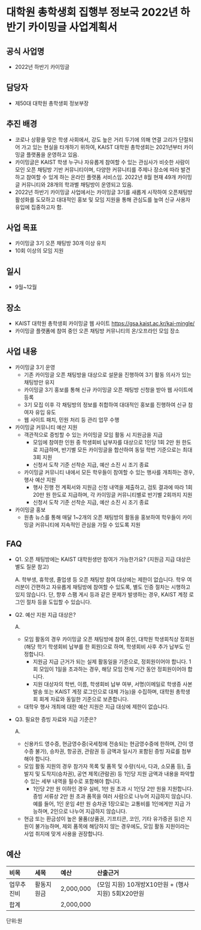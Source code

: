 대학원 총학생회 집행부 정보국 2022년 하반기 카이밍글 사업계획서
===

## 공식 사업명
- 2022년 하반기 카이밍글

## 담당자
- 제50대 대학원 총학생회 정보부장

## 추진 배경
- 코로나 상황을 맞은 학생 사회에서, 강도 높은 거리 두기에 의해 연결 고리가 단절되어 가고 있는 현실을 타개하기 위하여, KAIST 대학원 총학생회는 2021년부터 카이밍글 플랫폼을 운영하고 있음.
- 카이밍글은 KAIST 학생 누구나 자유롭게 참여할 수 있는 관심사가 비슷한 사람이 모인 오픈 채팅방 기반 커뮤니티이며, 다양한 커뮤니티를 주제나 장소에 따라 발견하고 참여할 수 있게 하는 온라인 플랫폼 서비스임. 2022년 8월 현재 49개 카이밍글 커뮤니티와 28개의 학과별 채팅방이 운영되고 있음.
- 2022년 하반기 카이밍글 사업에서는 카이밍글 3기를 새롭게 시작하여 오픈채팅방 활성화를 도모하고 대대적인 홍보 및 모임 지원을 통해 관심도를 높여 신규 사용자 유입에 집중하고자 함.

## 사업 목표
- 카이밍글 3기 오픈 채팅방 30개 이상 유치
- 10회 이상의 모임 지원

## 일시
- 9월\~12월

## 장소
- KAIST 대학원 총학생회 카이밍글 웹 사이트 <https://gsa.kaist.ac.kr/kai-mingle/>
- 카이밍글 플랫폼에 참여 중인 오픈 채팅방 커뮤니티의 온/오프라인 모임 장소

## 사업 내용
- 카이밍글 3기 운영
  - 기존 카이밍글 오픈 채팅방을 대상으로 설문을 진행하여 3기 활동 의사가 있는 채팅방만 유지
  - 카이밍글 3기 홍보를 통해 신규 카이밍글 오픈 채팅방 신청을 받아 웹 사이트에 등록
  - 3기 모집 이후 각 채팅방의 정보를 취합하여 대대적인 홍보를 진행하여 신규 참여자 유입 유도
  - 웹 사이트 패치, 민원 처리 등 관리 업무 수행
- 카이밍글 커뮤니티 예산 지원
  - 객관적으로 증빙할 수 있는 카이밍글 모임 활동 시 지원금을 지급
    - 모임에 참여한 인원 중 학생회비 납부자를 대상으로 1인당 1회 2만 원 한도로 지급하며, 반기별 모든 카이밍글을 합산하여 동일 학번 기준으로는 최대 3회 지원
    - 신청서 도착 기준 선착순 지급, 예산 소진 시 조기 종료
  - 카이밍글 커뮤니티 내에서 모든 학우들이 참여할 수 있는 행사를 개최하는 경우, 행사 예산 지원
    - 행사 진행 전 계획서와 지원금 신청 내역을 제출하고, 검토 결과에 따라 1회 20만 원 한도로 지급하며, 각 카이밍글 커뮤니티별로 반기별 2회까지 지원
    - 신청서 도착 기준 선착순 지급, 예산 소진 시 조기 종료
- 카이밍글 홍보
  - 원총 뉴스를 통해 매달 1~2개의 오픈 채팅방의 활동을 홍보하여 학우들이 카이밍글 커뮤니티에 지속적인 관심을 가질 수 있도록 지원

## FAQ
- Q1. 오픈 채팅방에는 KAIST 대학원생만 참여가 가능한가요? (지원금 지급 대상은 별도 질문 참고)

  A. 학부생, 휴학생, 졸업생 등 오픈 채팅방 참여 대상에는 제한이 없습니다. 학우 여러분이 간편하고 자유롭게 채팅방에 참여할 수 있도록, 별도 인증 절차는 시행하고 있지 않습니다. 단, 향후 스팸 게시 등과 같은 문제가 발생하는 경우, KAIST 계정 로그인 절차 등을 도입할 수 있습니다.

- Q2. 예산 지원 지급 대상은?
  
  A. 
  - 모임 활동의 경우 카이밍글 오픈 채팅방에 참여 중인, 대학원 학생회칙상 정회원(해당 학기 학생회비 납부를 한 회원)으로 하며, 학생회비 사후 추가 납부도 인정합니다. <br>
    - 지원금 지급 근거가 되는 실제 활동일을 기준으로, 정회원이어야 합니다. 1회 모임이 1일을 초과하는 경우, 해당 모임 전체 기간 동안 정회원이어야 합니다. <br> 
    - 지원 대상자의 학번, 이름, 학생회비 납부 여부, 서명(이메일로 학생증 사본 발송 또는 KAIST 계정 로그인으로 대체 가능)을 수집하며, 대학원 총학생회 회계 자료와 동일한 기준으로 보존합니다.
  - 대학우 행사 개최에 대한 예산 지원은 지급 대상에 제한이 없습니다.
    
- Q3. 필요한 증빙 자료와 지급 기준은?

  A.
    - 신용카드 영수증, 현금영수증(국세청에 전송되는 현금영수증에 한하며, 간이 영수증 불가), 승차권, 항공권, 관람권 등 금액과 일시가 포함된 증빙 자료를 첨부해야 합니다.
    - 모임 활동 지원의 경우 참가자 목록 및 품목 및 수량(식사, 다과, 소모품 등), 출발지 및 도착지(승차권), 공연 제목(관람권) 등 1인당 지원 금액과 내용을 파악할 수 있는 세부 내역을 필수로 포함해야 합니다.
      - 1인당 2만 원 이하인 경우 실비, 1만 원 초과 시 1인당 2만 원을 지원합니다. 증빙 서류상 2만 원 초과 품목을 여러 사람으로 나누어 지급하지 않습니다. 예를 들어, 1인 운임 4만 원 승차권 1장으로는 교통비를 1인에게만 지급 가능하며, 2인으로 나누어 지급하지 않습니다.
    - 현금 또는 환금성이 높은 물품(상품권, 기프티콘, 코인, 기타 유가증권 등)은 지원이 불가능하며, 제외 품목에 해당하지 않는 경우에도, 모임 활동 지원이라는 사업 취지에 맞게 사용을 권장합니다.



## 예산
|  **비목** |   **세목**   | **예산** | **산출근거** |
|:-------|:-----------|:----------|:--------------|
| 업무추진비 | 활동지원금 | 2,000,000 | (모임 지원) 10개방X10만원 + (행사 지원) 5회X20만원 |
| 합계   |            | 2,000,000 |               |

단위:원
